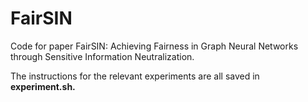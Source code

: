 # FairSIN
Code for paper FairSIN: Achieving Fairness in Graph Neural Networks through Sensitive Information Neutralization.


The instructions for the relevant experiments are all saved in **experiment.sh.**
